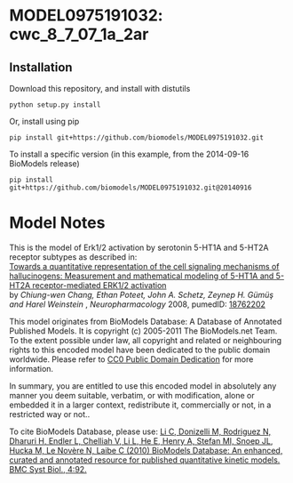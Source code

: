 # MODEL0975191032: cwc_8_7_07_1a_2ar

## Installation

Download this repository, and install with distutils

`python setup.py install`

Or, install using pip

`pip install git+https://github.com/biomodels/MODEL0975191032.git`

To install a specific version (in this example, from the 2014-09-16 BioModels release)

`pip install git+https://github.com/biomodels/MODEL0975191032.git@20140916`


# Model Notes


This is the model of Erk1/2 activation by serotonin 5-HT1A and 5-HT2A receptor
subtypes as described in:  
[Towards a quantitative representation of the cell signaling mechanisms of
hallucinogens: Measurement and mathematical modeling of 5-HT1A and 5-HT2A
receptor-mediated ERK1/2
activation](http://dx.doi.org/10.1016/j.neuropharm.2008.07.049)  
by _Chiung-wen Chang, Ethan Poteet, John A. Schetz, Zeynep H. Gümüş and Harel
Weinstein_ , _Neuropharmacology_ 2008, pumedID:
[18762202](http://www.ncbi.nlm.nih.gov/pubmed/18762202)

This model originates from BioModels Database: A Database of Annotated
Published Models. It is copyright (c) 2005-2011 The BioModels.net Team.  
To the extent possible under law, all copyright and related or neighbouring
rights to this encoded model have been dedicated to the public domain
worldwide. Please refer to [CC0 Public Domain
Dedication](http://creativecommons.org/publicdomain/zero/1.0/) for more
information.

In summary, you are entitled to use this encoded model in absolutely any
manner you deem suitable, verbatim, or with modification, alone or embedded it
in a larger context, redistribute it, commercially or not, in a restricted way
or not..  
  
To cite BioModels Database, please use: [Li C, Donizelli M, Rodriguez N,
Dharuri H, Endler L, Chelliah V, Li L, He E, Henry A, Stefan MI, Snoep JL,
Hucka M, Le Novère N, Laibe C (2010) BioModels Database: An enhanced, curated
and annotated resource for published quantitative kinetic models. BMC Syst
Biol., 4:92.](http://www.ncbi.nlm.nih.gov/pubmed/20587024)


